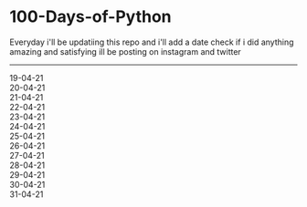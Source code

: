 # 100-Days-of-Python
Everyday i'll be updatiing this repo and i'll add a date check
if i did anything amazing and satisfying ill be posting on instagram and twitter
<hr>
19-04-21 <br>
20-04-21 <br>
21-04-21 <br>
22-04-21 <br>
23-04-21 <br>
24-04-21 <br>
25-04-21 <br>
26-04-21 <br>
27-04-21 <br>
28-04-21 <br>
29-04-21 <br>
30-04-21 <br>
31-04-21 <br>
